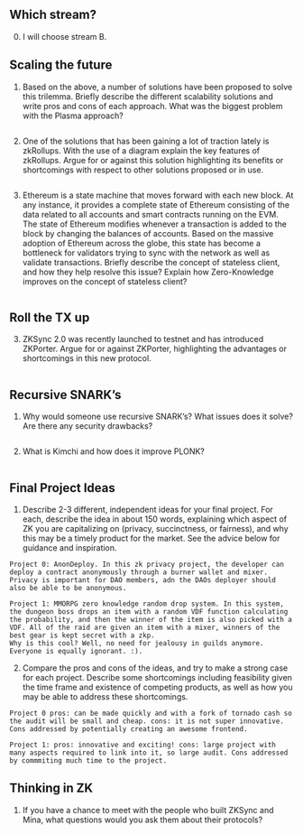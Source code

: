 ## Which stream?

0. I will choose stream B.

## Scaling the future

1. Based on the above, a number of solutions have been proposed to solve this trilemma. Briefly describe the different scalability solutions and write pros and cons of each approach. What was the biggest problem with the Plasma approach?

```
```

2. One of the solutions that has been gaining a lot of traction lately is zkRollups. With the use of a diagram explain the key features of zkRollups. Argue for or against this solution highlighting its benefits or shortcomings with respect to other solutions proposed or in use.

```
```

3. Ethereum is a state machine that moves forward with each new block. At any instance, it provides a complete state of Ethereum consisting of the data related to all accounts and smart contracts running on the EVM. The state of Ethereum modifies whenever a transaction is added to the block by changing the balances of accounts. Based on the massive adoption of Ethereum across the globe, this state has become a bottleneck for validators trying to sync with the network as well as validate transactions. Briefly describe the concept of stateless client, and how they help resolve this issue? Explain how Zero-Knowledge improves on the concept of stateless client?

```
```


## Roll the TX up

3. ZKSync 2.0 was recently launched to testnet and has introduced ZKPorter. Argue for or against ZKPorter, highlighting the advantages or shortcomings in this new protocol.

```

```

## Recursive SNARK’s

1. Why would someone use recursive SNARK’s? What issues does it solve? Are there any security drawbacks?

```
```

2. What is Kimchi and how does it improve PLONK?

```
```

## Final Project Ideas

1. Describe 2-3 different, independent ideas for your final project. For each, describe the idea in about 150 words, explaining which aspect of ZK you are capitalizing on (privacy, succinctness, or fairness), and why this may be a timely product for the market. See the advice below for guidance and inspiration.

```
Project 0: AnonDeploy. In this zk privacy project, the developer can deploy a contract anonymously through a burner wallet and mixer. Privacy is important for DAO members, adn the DAOs deployer should also be able to be anonymous.
```
```
Project 1: MMORPG zero knowledge random drop system. In this system, the dungeon boss drops an item with a random VDF function calculating the probability, and then the winner of the item is also picked with a VDF. All of the raid are given an item with a mixer, winners of the best gear is kept secret with a zkp. 
Why is this cool? Well, no need for jealousy in guilds anymore. Everyone is equally ignorant. :).
```

2. Compare the pros and cons of the ideas, and try to make a strong case for each project. Describe some shortcomings including feasibility given the time frame and existence of competing products, as well as how you may be able to address these shortcomings.

```
Project 0 pros: can be made quickly and with a fork of tornado cash so the audit will be small and cheap. cons: it is not super innovative. Cons addressed by potentially creating an awesome frontend.
```
```
Project 1: pros: innovative and exciting! cons: large project with many aspects required to link into it, so large audit. Cons addressed by commmiting much time to the project.
```

## Thinking in ZK

1. If you have a chance to meet with the people who built ZKSync and Mina, what questions would you ask them about their protocols?

```
```
